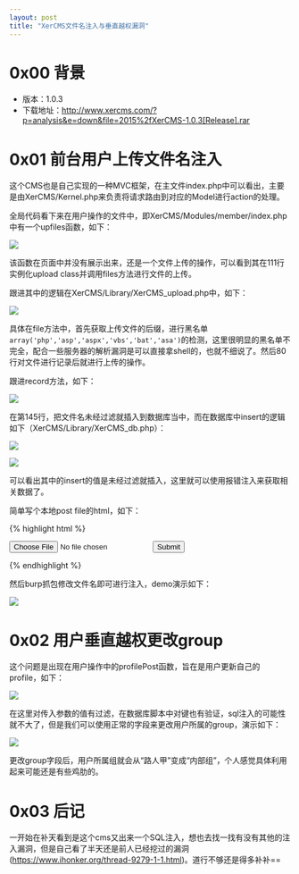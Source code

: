 ```yaml
---
layout: post
title: "XerCMS文件名注入与垂直越权漏洞"
---
```


# 0x00 背景

* 版本：1.0.3
* 下载地址：<http://www.xercms.com/?p=analysis&e=down&file=2015%2fXerCMS-1.0.3[Release].rar>

<!-- more -->

# 0x01 前台用户上传文件名注入

这个CMS也是自己实现的一种MVC框架，在主文件index.php中可以看出，主要是由XerCMS/Kernel.php来负责将请求路由到对应的Model进行action的处理。

全局代码看下来在用户操作的文件中，即XerCMS/Modules/member/index.php中有一个upfiles函数，如下：

![][1]

该函数在页面中并没有展示出来，还是一个文件上传的操作，可以看到其在111行实例化upload class并调用files方法进行文件的上传。

跟进其中的逻辑在XerCMS/Library/XerCMS_upload.php中，如下：

![][2]

具体在file方法中，首先获取上传文件的后缀，进行黑名单`array('php','asp','aspx','vbs','bat','asa')`的检测，这里很明显的黑名单不完全，配合一些服务器的解析漏洞是可以直接拿shell的，也就不细说了。然后80行对文件进行记录后就进行上传的操作。

跟进record方法，如下：

![][3]

在第145行，把文件名未经过滤就插入到数据库当中，而在数据库中insert的逻辑如下（XerCMS/Library/XerCMS_db.php）：

![][4]

![][5]

可以看出其中的insert的值是未经过滤就插入，这里就可以使用报错注入来获取相关数据了。

简单写个本地post file的html，如下：

{% highlight html %}
<!DOCTYPE html>
<html>
<head>
    <title>test</title>
</head>
<body>
<form action="http://demo.xercms.com/index.php?m=member&a=upfiles&id=1" method="post" enctype="multipart/form-data">
    <input type="file" name="larry" />
    <input type="submit" name="submit" value="Submit" />
</form>
</body>
</html>
{% endhighlight %}

然后burp抓包修改文件名即可进行注入，demo演示如下：

![][6]

# 0x02 用户垂直越权更改group

这个问题是出现在用户操作中的profilePost函数，旨在是用户更新自己的profile，如下：

![][7]

在这里对传入参数的值有过滤，在数据库脚本中对键也有验证，sql注入的可能性就不大了，但是我们可以使用正常的字段来更改用户所属的group，演示如下：

![][8]

更改group字段后，用户所属组就会从“路人甲”变成“内部组”，个人感觉具体利用起来可能还是有些鸡肋的。

# 0x03 后记

一开始在补天看到是这个cms又出来一个SQL注入，想也去找一找有没有其他的注入漏洞，但是自己看了半天还是前人已经挖过的漏洞(<https://www.ihonker.org/thread-9279-1-1.html>)。道行不够还是得多补补==

[1]: https://wx4.sinaimg.cn/large/ee2fecafly1g3qpcalrq9j20ou0a4mxk.jpg
[2]: https://wx3.sinaimg.cn/large/ee2fecafly1g3qpcb2fysj20nm0cnaaq.jpg
[3]: https://wx3.sinaimg.cn/large/ee2fecafly1g3qpcbhw5zj20nz06bq31.jpg
[4]: https://wx3.sinaimg.cn/large/ee2fecafly1g3qpcbve84j20p003waa2.jpg
[5]: https://wx2.sinaimg.cn/large/ee2fecafly1g3qpcce9bnj20ln04qaa0.jpg
[6]: https://wx2.sinaimg.cn/large/ee2fecafly1g3qpccz0y6j211d0bi3zp.jpg
[7]: https://wx2.sinaimg.cn/large/ee2fecafly1g3qpcdmrjfj20lg03wwei.jpg
[8]: https://wx2.sinaimg.cn/large/ee2fecafly1g3qpcezijwj210a0dbacd.jpg
